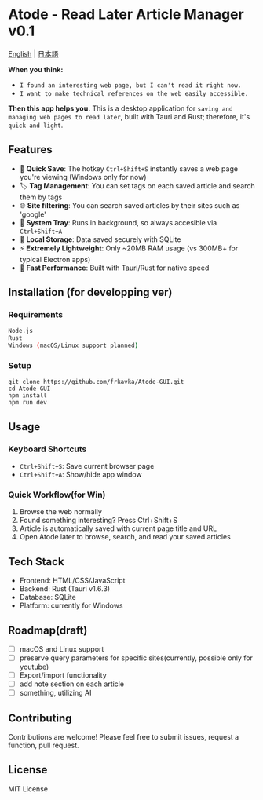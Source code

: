 # Atode - Read Later Article Manager v0.1

[English](README.md) | [日本語](README.ja.md)

**When you think:**
- `I found an interesting web page, but I can't read it right now.`
- `I want to make technical references on the web easily accessible.`

**Then this app helps you.**
This is a desktop application for `saving and managing web pages to read later`, built with Tauri and Rust; therefore, it's `quick and light`.

## Features

- 🔗 **Quick Save**: The hotkey `Ctrl+Shift+S` instantly saves a web page you're viewing (Windows only for now)
- 🏷️ **Tag Management**: You can set tags on each saved article and search them by tags
- 🌐 **Site filtering**: You can search saved articles by their sites such as 'google'
- 📱 **System Tray**: Runs in background, so always accesible via `Ctrl+Shift+A`
- 💾 **Local Storage**: Data saved securely with SQLite
- ⚡ **Extremely Lightweight**: Only ~20MB RAM usage (vs 300MB+ for typical Electron apps)
- 🚀 **Fast Performance**: Built with Tauri/Rust for native speed

## Installation (for developping ver)
### Requirements
```bash
Node.js
Rust
Windows (macOS/Linux support planned)
```
### Setup
```
git clone https://github.com/frkavka/Atode-GUI.git
cd Atode-GUI
npm install
npm run dev
```

## Usage
### Keyboard Shortcuts
- `Ctrl+Shift+S`: Save current browser page
- `Ctrl+Shift+A`: Show/hide app window

### Quick Workflow(for Win)

1. Browse the web normally
2. Found something interesting? Press Ctrl+Shift+S
3. Article is automatically saved with current page title and URL
4. Open Atode later to browse, search, and read your saved articles

## Tech Stack
- Frontend: HTML/CSS/JavaScript
- Backend: Rust (Tauri v1.6.3)
- Database: SQLite
- Platform: currently for Windows

## Roadmap(draft)
- [ ] macOS and Linux support
- [ ] preserve query parameters for specific sites(currently, possible only for youtube)
- [ ] Export/import functionality
- [ ] add note section on each article
- [ ] something, utilizing AI 

## Contributing
Contributions are welcome! Please feel free to submit issues, request a function, pull request.

## License
MIT License

